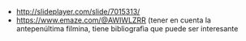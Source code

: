 * http://slideplayer.com/slide/7015313/
* https://www.emaze.com/@AWIWLZRR  (tener en cuenta la antepenúltima filmina, tiene bibliografìa que puede ser interesante